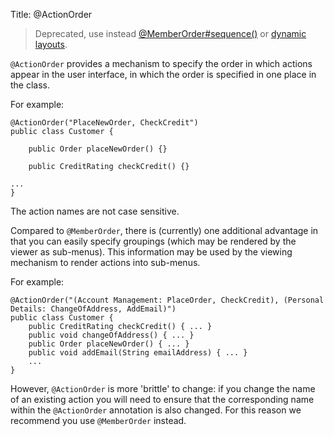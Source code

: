 Title: @ActionOrder

[//]: # (content copied to _user-guide_xxx)

> Deprecated, use instead [@MemberOrder#sequence()](./MemberOrder.html) or [dynamic layouts](../../components/viewers/wicket/dynamic-layouts.html).

`@ActionOrder` provides a mechanism to specify the order in which
actions appear in the user interface, in which the order is specified in
one place in the class.

For example:

    @ActionOrder("PlaceNewOrder, CheckCredit")
    public class Customer {

        public Order placeNewOrder() {}

        public CreditRating checkCredit() {}

    ...
    }

The action names are not case sensitive.

Compared to `@MemberOrder`, there is (currently) one additional advantage
in that you can easily specify groupings (which may be rendered by the
viewer as sub-menus). This information may be used by the viewing
mechanism to render actions into sub-menus.

For example:

    @ActionOrder("(Account Management: PlaceOrder, CheckCredit), (Personal Details: ChangeOfAddress, AddEmail)")
    public class Customer {
        public CreditRating checkCredit() { ... }
        public void changeOfAddress() { ... }
        public Order placeNewOrder() { ... }
        public void addEmail(String emailAddress) { ... }
        ...
    }

However, `@ActionOrder` is more 'brittle' to change: if you change the
name of an existing action you will need to ensure that the
corresponding name within the `@ActionOrder` annotation is also changed.  For this reason we recommend you use `@MemberOrder` instead.



